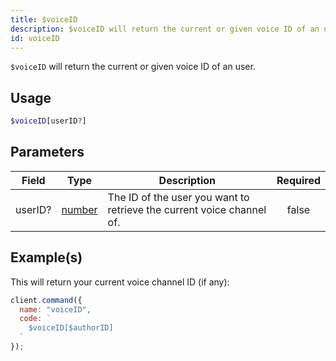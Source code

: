 ```yaml
---
title: $voiceID
description: $voiceID will return the current or given voice ID of an user.
id: voiceID
---
```


`$voiceID` will return the current or given voice ID of an user.

## Usage

```php
$voiceID[userID?]
```

## Parameters

| Field   | Type                                                                                              | Description                                                           | Required |
| ------- | ------------------------------------------------------------------------------------------------- | --------------------------------------------------------------------- | :------: |
| userID? | [number](https://developer.mozilla.org/en-US/docs/Web/JavaScript/Reference/Global_Objects/Number) | The ID of the user you want to retrieve the current voice channel of. |  false   |

## Example(s)

This will return your current voice channel ID (if any):

```javascript
client.command({
  name: "voiceID",
  code: `
    $voiceID[$authorID]
  `
});
```
